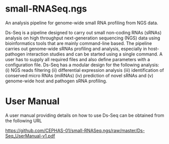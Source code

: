 # small-RNASeq.ngs
An analysis pipeline for genome-wide small RNA profiling from NGS data.

Ds-Seq is a pipeline designed to carry out small non-coding RNAs (sRNAs) analysis on high throughput next-generation sequencing (NGS) data using bioinformatics tools that are mainly command-line based. The pipeline carries out genome-wide sRNAs profiling and analysis, especially in host-pathogen interaction studies and can be started using a single command. A user has to supply all required files and also define parameters with a configuration file. Ds-Seq has a modular design for the following analysis: (i) NGS reads filtering (ii) differential expression analysis (iii) identification of conserved micro RNAs (miRNAs) (iv) prediction of novel sRNAs and (v) genome-wide host and pathogen sRNA profiling.

# User Manual
A user manual providing details on how to use Ds-Seq can be obtained from the following URL

https://github.com/CEPHAS-01/small-RNASeq.ngs/raw/master/Ds-Seq_UserManual-v1.pdf
